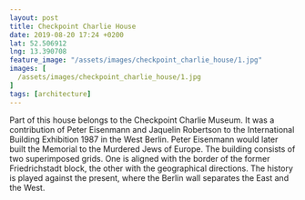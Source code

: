 ```yaml
---
layout: post
title: Checkpoint Charlie House
date: 2019-08-20 17:24 +0200
lat: 52.506912
lng: 13.390708
feature_image: "/assets/images/checkpoint_charlie_house/1.jpg"
images: [
  /assets/images/checkpoint_charlie_house/1.jpg
]
tags: [architecture]
---
```


Part of this house belongs to the Checkpoint Charlie Museum. It was a contribution of Peter Eisenmann and Jaquelin Robertson to the International Building Exhibition 1987 in the West Berlin. Peter Eisenmann would later built the Memorial to the Murdered Jews of Europe. The building consists of two superimposed grids. One is aligned with the border of the former Friedrichstadt block, the other with the geographical directions. The history is played against the present, where the Berlin wall separates the East and the West.
